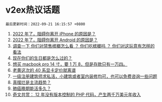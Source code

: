 # v2ex热议话题

`最后更新时间：2022-09-21 16:15:57 +0800`

1. [2022 年了，阻碍你离开 iPhone 的原因是？](https://www.v2ex.com/t/881633)
1. [2022 年了，阻碍你离开 Android 的原因是？](https://www.v2ex.com/t/881790)
1. [调查一下 
你们对禁售槟榔怎么看 ？
你们吃槟榔吗 ？
你们对这玩意有怎样的看法](https://www.v2ex.com/t/881832)
1. [现在你们的生日都是怎么过的？](https://www.v2ex.com/t/881820)
1. [想买 macbook pro 14 寸，要 1 万 8，但是存款只有一万四。](https://www.v2ex.com/t/881852)
1. [老黄这次的 40 系显卡定价就离谱](https://www.v2ex.com/t/881739)
1. [一级注册建筑师求私活，小建筑或者室内装修均可，也可以免费咨询一些问题](https://www.v2ex.com/t/881735)
1. [真摆烂是主流趋势？](https://www.v2ex.com/t/881792)
1. [肺癌晚期能活多久？](https://www.v2ex.com/t/881757)
1. [奇文共赏： 12 年没有版本控制的 PHP 代码，产生两千万美元年收入](https://www.v2ex.com/t/881625)

